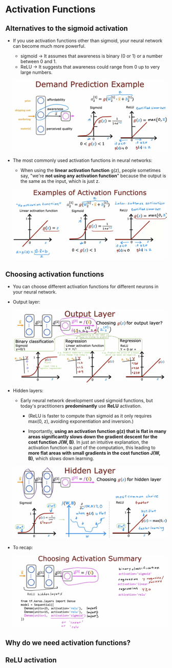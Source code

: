 # Activation Functions

## Alternatives to the sigmoid activation

- If you use activation functions other than sigmoid, your neural network can become much more powerful.

  - sigmoid &rarr; It assumes that awareness is binary (0 or 1) or a number between 0 and 1.
  - ReLU &rarr; It suggests that awareness could range from 0 up to very large numbers.

  ![alt text](resources/notes/01.png)

- The most commonly used activation functions in neural networks:

  - When using the **linear activation function** g(z), people sometimes say, "we're **not using any activation function**" because the output is the same as the input, which is just z.

  ![alt text](resources/notes/02.png)

## Choosing activation functions

- You can choose different activation functions for different neurons in your neural network.

- Output layer:

  ![alt text](resources/notes/03.png)

- Hidden layers:

  - Early neural network development used sigmoid functions, but today's practitioners **predominantly** use **ReLU** activation.

    - (ReLU is faster to compute than sigmoid as it only requires max(0, z), avoiding exponentiation and inversion.)

    - Importantly, **using an activation function g(z) that is flat in many areas significantly slows down the gradient descent for the cost function J(W, B)**. In just an intuitive explanation, the activation function is part of the computation, this leading to **more flat areas with small gradients in the cost function J(W, B)**, which slows down learning.

  ![alt text](resources/notes/04.png)

- To recap:

  ![alt text](resources/notes/05.png)

## Why do we need activation functions?

## ReLU activation
